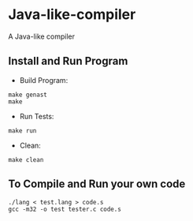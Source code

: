 # Java-like-compiler
A Java-like compiler

## Install and Run Program
* Build Program:
```shell
make genast
make
```
* Run Tests:
```shell
make run
```
* Clean:
```shell
make clean
```
## To Compile and Run your own code
```shell
./lang < test.lang > code.s
gcc -m32 -o test tester.c code.s
```
